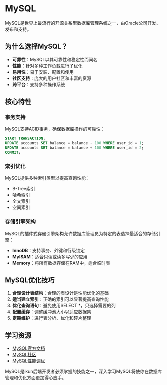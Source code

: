# MySQL

MySQL是世界上最流行的开源关系型数据库管理系统之一，由Oracle公司开发、发布和支持。

## 为什么选择MySQL？

- **可靠性**：MySQL以其可靠性和稳定性而闻名
- **性能**：针对多种工作负载进行了优化
- **易用性**：易于安装、配置和使用
- **社区支持**：庞大的用户社区和丰富的资源
- **跨平台**：支持多种操作系统

## 核心特性

### 事务支持

MySQL支持ACID事务，确保数据库操作的可靠性：

```sql
START TRANSACTION;
UPDATE accounts SET balance = balance - 100 WHERE user_id = 1;
UPDATE accounts SET balance = balance + 100 WHERE user_id = 2;
COMMIT;
```

### 索引优化

MySQL提供多种索引类型以提高查询性能：

- B-Tree索引
- 哈希索引
- 全文索引
- 空间索引

### 存储引擎架构

MySQL的插件式存储引擎架构允许数据库管理员为特定的表选择最适合的存储引擎：

- **InnoDB**：支持事务、外键和行级锁定
- **MyISAM**：适合只读或读多写少的应用
- **Memory**：将所有数据存储在RAM中，适合临时表

## MySQL优化技巧

1. **合理设计表结构**：合理的表设计是性能优化的基础
2. **适当建立索引**：正确的索引可以显著提高查询性能
3. **优化查询语句**：避免使用SELECT *，只选择需要的列
4. **配置缓存**：调整缓冲池大小以适应数据集
5. **定期维护**：进行表分析、优化和碎片整理

## 学习资源

- [MySQL官方文档](https://dev.mysql.com/doc/)
- [MySQL社区](https://forums.mysql.com/)
- [MySQL性能调优](https://dev.mysql.com/doc/refman/8.0/en/optimization.html)

MySQL是ikun后端开发者必须掌握的技能之一，深入学习MySQL将使你在数据库管理和优化方面更加得心应手。
